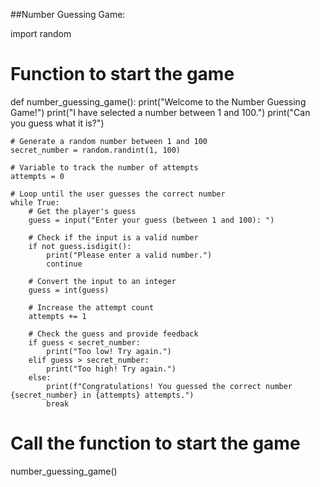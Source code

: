 
##Number Guessing Game:


import random
# Function to start the game
def number_guessing_game():
    print("Welcome to the Number Guessing Game!")
    print("I have selected a number between 1 and 100.")
    print("Can you guess what it is?")

    # Generate a random number between 1 and 100
    secret_number = random.randint(1, 100)
    
    # Variable to track the number of attempts
    attempts = 0
    
    # Loop until the user guesses the correct number
    while True:
        # Get the player's guess
        guess = input("Enter your guess (between 1 and 100): ")
        
        # Check if the input is a valid number
        if not guess.isdigit():
            print("Please enter a valid number.")
            continue
        
        # Convert the input to an integer
        guess = int(guess)
        
        # Increase the attempt count
        attempts += 1
        
        # Check the guess and provide feedback
        if guess < secret_number:
            print("Too low! Try again.")
        elif guess > secret_number:
            print("Too high! Try again.")
        else:
            print(f"Congratulations! You guessed the correct number {secret_number} in {attempts} attempts.")
            break

# Call the function to start the game
number_guessing_game()
